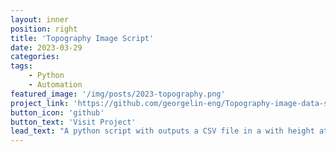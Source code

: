 ```yaml
---
layout: inner
position: right
title: 'Topography Image Script'
date: 2023-03-29
categories: 
tags: 
    - Python
    - Automation
featured_image: '/img/posts/2023-topography.png'
project_link: 'https://github.com/georgelin-eng/Topography-image-data-script'
button_icon: 'github'
button_text: 'Visit Project'
lead_text: "A python script with outputs a CSV file in a with height at x-y location."
---
```


